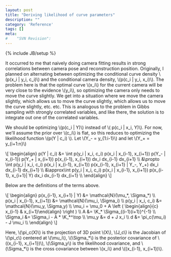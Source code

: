 ```yaml
---
layout: post
title: "Deriving likelihood of curve parameters"
description: ""
category: 'Reference'
tags: []
meta: 
#    "SVN Revision": 
---
```

{% include JB/setup %}

It occurred to me that naively doing camera fitting results in strong correlations between camera pose and reconstruction position.  Originally, I planned on alternating between optimizing the conditional curve density \\(p(x\_i | y\_i, c\_i)\\)  and the conditional camera density, \\(p(c\_i | y\_i, x\_i)\\).  The problem here is that the optimal curve \\(x\_i\\) for the current camera will be very close to the evidence \\(y_i\\), so optimizing the camera only needs to move the curve slightly.  We get into a situation where we move the camera slightly, which allows us to move the curve slightly, which allows us to move the curve slightly, etc. etc.  This is analogous to the problem in Gibbs sampling with strongly correlated variables, and like there, the solution is to integrate out one of the correlated variables.

We should be optimizing \\(p(c\_i | Y)\\) instead of \\( p(c\_i | x\_i, Y)\\).  For now, we'll assume the prior over \\(c\_i\\) is flat, so this reduces to optimizing the likelihood function \\(p(Y | c\_i) \\).  Let \\(Y_- = y_{1:i-1}\\) and let \\(Y_+ = y_{i+1:n}\\)  

<div>
\[
  \begin{align}
    p(Y | c_i) &= \int p(y_i | x_i, c_i) p(x_i | x_{i-1}, x_{i+1}) p(Y_- | x_{i-1}) p(Y_+ | x_{i+1}) p(x_{i-1}, x_{i+1}) dx_i dx_{i-1} dx_{i+1} \\
    &\propto \int p(y_i | x_i, c_i) p(x_i | x_{i-1}, x_{i+1}) p(x_{i-1}, x_{i+1} | Y_-, Y_+) dx_i dx_{i-1} dx_{i+1} \\
    &\approx\int p(y_i | x_i, c_i) p(x_i | x_{i-1}, x_{i+1}) p(x_{i-1}, x_{i+1}| Y)  dx_i dx_{i-1} dx_{i+1} \\
  \end{align}
\]
</div>

Below are the definitions of the terms above.

<div>
\[
\begin{align}
    p(x_{i-1}, x_{i+1} | Y) &= \mathcal{N}(\mu_*, \Sigma_*) \\
    p(x_i | x_{i-1}, x_{i+1}) &= \mathcal{N}(\mu_i, \Sigma_i) \\
    p(y_i | x_i, c_i) &= \mathcal{N}(\mu_y, \Sigma_y) \\
    \mu_i = \mu_0 + A \left ( \begin{align}{c} x_{i-1} & x_{i+1}\end{align} \right ) \\
    A &= \K_* \Sigma_{(i-1)(i+1)}^{-1}  \\
    \Sigma_i &= \Sigma_i - A * \K_*^\top \\
    \mu_y &= d + J x_i \\
    d &= \pi_c(\mu_i) - J \mu_i \\
\end{align}
\]
</div>

Here, \\(\pi\_c(X)\\) is the projection of 3D point \\(X\\),  \\(J\_c\\) is the Jacobian of \\(\pi\_c\\) centered at \\(\mu\_i\\), \\(\Sigma\_\*\\) is the posterior covariance of \\((x\_{i-1}, x\_{i+1})\\), 
    \\(\Sigma\_y\\) is the likelihood covariance, and \\(\Sigma\_\*\\) is the cross covariance between \\(x\_i\\) and \\((x\_{i-1}, x\_{i+1})\\).
